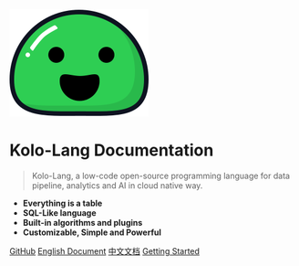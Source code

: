 ![logo](_media/icon.svg)

# Kolo-Lang Documentation

> Kolo-Lang, a low-code open-source programming language for data pipeline, analytics and AI in cloud native way.


- **Everything is a table**
- **SQL-Like language**
- **Built-in algorithms and plugins**
- **Customizable, Simple and Powerful**


[GitHub](https://github.com/byzer-org/kolo-lang)
[English Document](/en-us/)
[中文文档](/zh-cn/)
[Getting Started](#Byzer)
